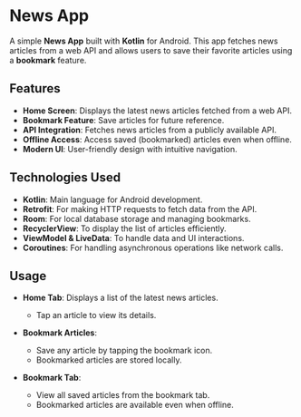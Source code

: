 # News App

A simple **News App** built with **Kotlin** for Android. This app fetches news articles from a web API and allows users to save their favorite articles using a **bookmark** feature.

## Features

- **Home Screen**: Displays the latest news articles fetched from a web API.
- **Bookmark Feature**: Save articles for future reference.
- **API Integration**: Fetches news articles from a publicly available API.
- **Offline Access**: Access saved (bookmarked) articles even when offline.
- **Modern UI**: User-friendly design with intuitive navigation.

## Technologies Used

- **Kotlin**: Main language for Android development.
- **Retrofit**: For making HTTP requests to fetch data from the API.
- **Room**: For local database storage and managing bookmarks.
- **RecyclerView**: To display the list of articles efficiently.
- **ViewModel & LiveData**: To handle data and UI interactions.
- **Coroutines**: For handling asynchronous operations like network calls.

## Usage

- **Home Tab**: Displays a list of the latest news articles.
  - Tap an article to view its details.
  
- **Bookmark Articles**: 
  - Save any article by tapping the bookmark icon.
  - Bookmarked articles are stored locally.

- **Bookmark Tab**: 
  - View all saved articles from the bookmark tab.
  - Bookmarked articles are available even when offline.
